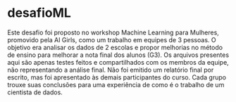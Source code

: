 # desafioML
Este desafio foi proposto no workshop Machine Learning para Mulheres, promovido pela AI Girls, como um trabalho em equipes de 3 pessoas.
O objetivo era analisar os dados de 2 escolas e propor melhorias no método de ensino para melhorar a nota final dos alunos (G3).
Os arquivos presentes aqui são apenas testes feitos e compartilhados com os membros da equipe, não representando a análise final.
Não foi emitido um relatório final por escrito, mas foi apresentado às demais participantes do curso. Cada grupo trouxe suas conclusões para uma experiência de 
como é o trabalho de um cientista de dados.
